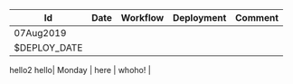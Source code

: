 | Id | Date | Workflow | Deployment | Comment |
| - | - | - | - | - |
| 07Aug2019 |
| $DEPLOY_DATE |
hello2
hello| Monday | here | whoho! |
